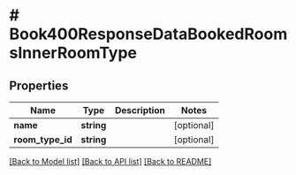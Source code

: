 # # Book400ResponseDataBookedRoomsInnerRoomType

## Properties

Name | Type | Description | Notes
------------ | ------------- | ------------- | -------------
**name** | **string** |  | [optional]
**room_type_id** | **string** |  | [optional]

[[Back to Model list]](../../README.md#models) [[Back to API list]](../../README.md#endpoints) [[Back to README]](../../README.md)
